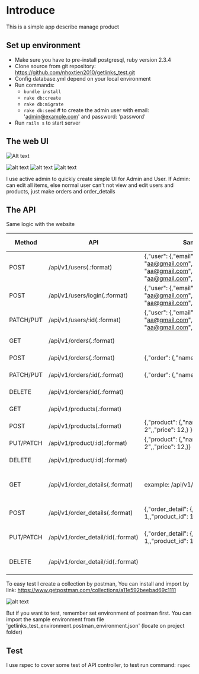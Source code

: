 # Introduce


This is a simple app describe manage product

## Set up environment

* Make sure you have to pre-install postgresql, ruby version 2.3.4
* Clone source from git repository: https://github.com/nhoxtien2010/getlinks_test.git
* Config database.yml depend on your local environment
* Run commands: 
    * `bundle install`
    * `rake db:create`
    * `rake db:migrate`
    * `rake db:seed` # to create the admin user with email: 'admin@example.com' and password: 'password'
* Run `rails s` to start server

## The web UI

![Alt text](./Screen\Shot\2018-04-20\at\9.45.03\PM.png?raw=true "Title")

![alt text](https://photos.google.com/u/2/share/AF1QipO6DfBK0ckVMXZ9WWik7qQs_ePKQn8lFelD-hc9LtlcGl-Q4IzkaxTdblrJsfQeaA/photo/AF1QipMnCQNw3yYAGAjc3iOZd1vxBLxrViowv6p4Kyi0?key=YTVOZTBfRnJOYlVITFp0QzJnYlVLdGg5SnN3RnJn)
![alt text](https://photos.google.com/u/2/share/AF1QipO6DfBK0ckVMXZ9WWik7qQs_ePKQn8lFelD-hc9LtlcGl-Q4IzkaxTdblrJsfQeaA/photo/AF1QipOUkVi0RU99v6Cy7sKui27PZQyOYUntL0zVPyB3?key=YTVOZTBfRnJOYlVITFp0QzJnYlVLdGg5SnN3RnJn)
![alt text](https://photos.google.com/u/2/share/AF1QipO6DfBK0ckVMXZ9WWik7qQs_ePKQn8lFelD-hc9LtlcGl-Q4IzkaxTdblrJsfQeaA/photo/AF1QipPn5s16XHyFLzFfG3RNIqN1b-1sbSgALMj0-53q?key=YTVOZTBfRnJOYlVITFp0QzJnYlVLdGg5SnN3RnJn)


I use active admin to quickly create simple UI for Admin and User. If Admin: can edit all items, 
else normal user can't not view and edit users and products, just make orders and order_details

## The API

Same logic with the website

| Method    | API                                | Sample params                                                                                                | Description                        | User role |
|-----------|------------------------------------|--------------------------------------------------------------------------------------------------------------|------------------------------------|-----------|
| POST      | /api/v1/users(.:format)            | {,"user": {,"email": "aa@gmail.com",,"password": "aa@gmail.com",,"password_confirmation": "aa@gmail.com",} } | register new user                  | All       |
| POST      | /api/v1/users/login(.:format)      | {,"user": {,"email": "aa@gmail.com",,"password": "aa@gmail.com",}                                            | login                              | All       |
| PATCH/PUT | /api/v1/users/:id(.:format)        | {,"user": {,"email": "aa@gmail.com",,"password": "aa@gmail.com",}                                            | update user                        | Admin     |
| GET       | /api/v1/orders(.:format)           |                                                                                                              | get list of orders                 | All       |
| POST      | /api/v1/orders(.:format)           | {,"order": {,"name": "first order",} }                                                                       | create new order                   | All       |
| PATCH/PUT | /api/v1/orders/:id(.:format)       | {,"order": {,"name": "first order",}}                                                                        | update order                       | All       |
| DELETE    | /api/v1/orders/:id(.:format)       |                                                                                                              | delete order                       | All       |
| GET       | /api/v1/products(.:format)         |                                                                                                              | get list of products               | All       |
| POST      | /api/v1/products(.:format)         | {,"product": {,"name": "Television 2",,"price": 12,} }                                                       | create new product                 | Admin     |
| PUT/PATCH | /api/v1/product/:id(.:format)      | {,"product": {,"name": "Television 2",,"price": 12,}}                                                        | update product                     | Admin     |
| DELETE    | /api/v1/product/:id(.:format)      |                                                                                                              | delete product                     | Admin     |
| GET       | /api/v1/order_details(.:format)    | example: /api/v1/orders_details?order_id=1                                                                   | get list of order details by order | All       |
| POST      | /api/v1/order_details(.:format)    | {,"order_detail": {,"order_id": 1,,"product_id": 1,,"amount": 1,} }                                          | create new order details           | All       |
| PUT/PATCH | /api/v1/order_detail/:id(.:format) | {,"order_detail": {,"order_id": 1,,"product_id": 1,,"amount": 1,}}                                           | update order details               | All       |
| DELETE    | /api/v1/order_detail/:id(.:format) |                                                                                                              | delete order details               | All       |


To easy test I create a collection by postman, You can install and import by link:
https://www.getpostman.com/collections/a11e592beebad69c1111


![alt text](https://photos.google.com/u/2/share/AF1QipO6DfBK0ckVMXZ9WWik7qQs_ePKQn8lFelD-hc9LtlcGl-Q4IzkaxTdblrJsfQeaA/photo/AF1QipOgBeqktB3YUgKA78r4ZPQjYY1I3ffZny8G0_Cx?key=YTVOZTBfRnJOYlVITFp0QzJnYlVLdGg5SnN3RnJn)

But if you want to test, remember set environment of postman first. You can import the sample environment from file 'getlinks_test_environment.postman_environment.json'
(locate on project folder)




## Test

I use rspec to cover some test of API controller, to test run command:  `rspec`


